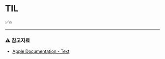 # TIL

 
✅🔥

***

### ⚠️ 참고자료
- [Apple Documentation - Text](https://developer.apple.com/documentation/swiftui/text)
